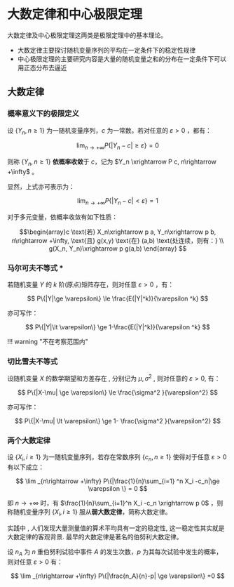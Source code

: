 
# 大数定律和中心极限定理

大数定律及中心极限定理这两类是极限定理中的基本理论。

- 大数定律主要探讨随机变量序列的平均在一定条件下的稳定性规律
- 中心极限定理的主要研究内容是大量的随机变量之和的分布在一定条件下可以用正态分布去逼近


## 大数定律

### 概率意义下的极限定义

设 $\{Y_n, n\ge 1\}$ 为一随机变量序列，$c$ 为一常数。若对任意的 $\varepsilon \gt 0$ ，都有：

$$
\lim _{n\rightarrow +\infty} P\{|Y_n  -c|\ge \varepsilon\} = 0
$$

则称 $\{Y_n, n\ge 1\}$ **依概率收敛**于 $c$，记为 $Y_n \xrightarrow P c, n\rightarrow +\infty$ 。

显然，上式亦可表示为：

$$
\lim _{n\rightarrow +\infty} P\{|Y_n  -c|\lt \varepsilon\} = 1
$$

对于多元变量，依概率收敛有如下性质：

$$\begin{array}c
\text{若} X_n\xrightarrow p a, Y_n\xrightarrow p b, n\rightarrow +\infty, \text{且} g(x,y) \text{在} (a,b) \text{处连续，则有：} \\
g(X_n, Y_n)\xrightarrow p g(a,b)
\end{array}
$$

### 马尔可夫不等式 *

若随机变量 $Y$ 的 $k$ 阶(原点)矩阵存在，则对任意 $\varepsilon \gt 0$ ，有：

$$
P\{|Y|\ge \varepsilon\} \le \frac{E(|Y|^k)}{\varepsilon ^k}
$$

亦可写作：

$$
P\{|Y|\lt \varepsilon\} \ge 1-\frac{E(|Y|^k)}{\varepsilon ^k}
$$

!!! warning "不在考察范围内"

### 切比雪夫不等式

设随机变量 $X$ 的数学期望和方差存在 , 分别记为 $\mu, \sigma ^2$ , 则对任意的 $\varepsilon \gt 0$, 有：

$$
P\{|X-\mu| \ge \varepsilon\} \le \frac{\sigma^2 }{\varepsilon^2}
$$

亦可写作：

$$
P\{|X-\mu| \lt \varepsilon\} \ge 1- \frac{\sigma^2 }{\varepsilon^2}
$$

### 两个大数定律

设 $\{X_i, i\ge 1\}$ 为一随机变量序列，若存在常数序列 $\{c_n, n\ge 1\}$ 使得对于任意 $\varepsilon \gt 0$ 有以下成立：

$$
\lim _{n\rightarrow +\infty} P\{|\frac{1}{n}\sum_{i=1} ^n X_i -c_n|\ge \varepsilon \} = 0
$$

即 $n\rightarrow +\infty$ 时，有 $\frac{1}{n}\sum_{i=1}^n X_i -c_n \xrightarrow p 0$ ，则称随机变量序列 $\{X_i, i\ge 1\}$ 服从**弱大数定律**，简称大数定律。

实践中 , 人们发现大量测量值的算术平均具有一定的稳定性, 这一稳定性其实就是大数定律的客观背景. 最早的大数定律是著名的伯努利大数定律。

设 $n_A$ 为 $n$ 重伯努利试验中事件 $A$ 的发生次数，$p$ 为其每次试验中发生的概率，则对任意 $\varepsilon \gt 0$ 有：

$$
\lim _{n\rightarrow +\infty} P\{|\frac{n_A}{n}-p| \ge \varepsilon\} =0
$$

